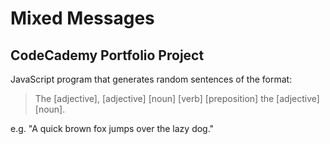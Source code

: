 Mixed Messages
==============

CodeCademy Portfolio Project
----------------------------



JavaScript program that generates random sentences of the format:

>The [adjective], [adjective] [noun] [verb] [preposition] the [adjective] [noun].

e.g. "A quick brown fox jumps over the lazy dog."
